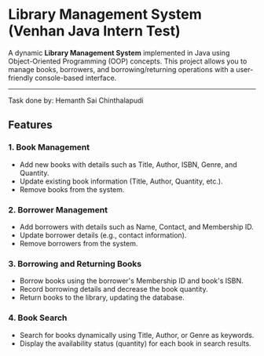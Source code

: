 # Library Management System (Venhan Java Intern Test)

A dynamic **Library Management System** implemented in Java using Object-Oriented Programming (OOP) concepts. This project allows you to manage books, borrowers, and borrowing/returning operations with a user-friendly console-based interface.

---

Task done by: Hemanth Sai Chinthalapudi


## Features

### 1. Book Management
- Add new books with details such as Title, Author, ISBN, Genre, and Quantity.
- Update existing book information (Title, Author, Quantity, etc.).
- Remove books from the system.

### 2. Borrower Management
- Add borrowers with details such as Name, Contact, and Membership ID.
- Update borrower details (e.g., contact information).
- Remove borrowers from the system.

### 3. Borrowing and Returning Books
- Borrow books using the borrower's Membership ID and book's ISBN.
- Record borrowing details and decrease the book quantity.
- Return books to the library, updating the database.

### 4. Book Search
- Search for books dynamically using Title, Author, or Genre as keywords.
- Display the availability status (quantity) for each book in search results.
